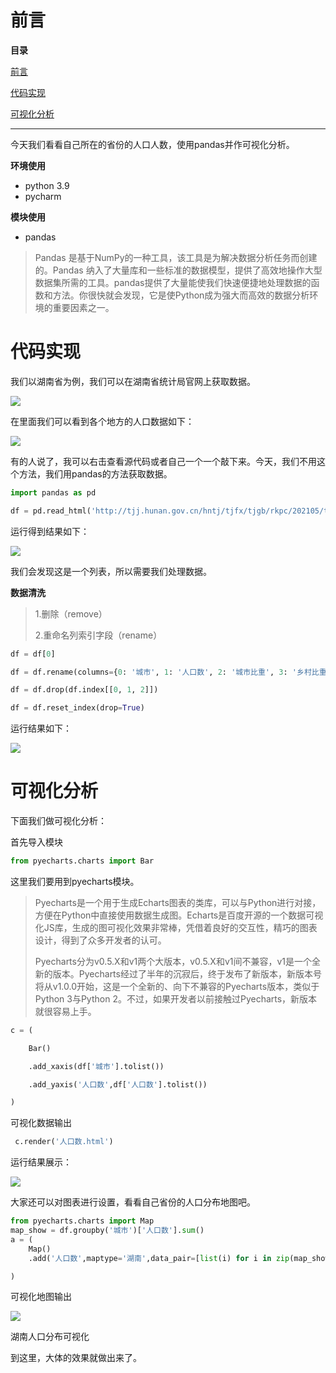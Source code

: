 # 前言

**目录**

[前言](#%E5%89%8D%E8%A8%80)

[代码实现](#%C2%A0%E4%BB%A3%E7%A0%81%E5%AE%9E%E7%8E%B0)

[可视化分析](#%E5%8F%AF%E8%A7%86%E5%8C%96%E5%88%86%E6%9E%90)

---

今天我们看看自己所在的省份的人口人数，使用pandas并作可视化分析。

**环境使用**

- python 3.9
- pycharm

**模块使用**

- pandas

> Pandas 是基于NumPy的一种工具，该工具是为解决数据分析任务而创建的。Pandas 纳入了大量库和一些标准的数据模型，提供了高效地操作大型数据集所需的工具。pandas提供了大量能使我们快速便捷地处理数据的函数和方法。你很快就会发现，它是使Python成为强大而高效的数据分析环境的重要因素之一。

# 代码实现

我们以湖南省为例，我们可以在湖南省统计局官网上获取数据。

![](https://img-blog.csdnimg.cn/6ca348ed93d748d799d9ceaf74878474.png)

在里面我们可以看到各个地方的人口数据如下：

![](https://img-blog.csdnimg.cn/37398bbc8ffe45c6aca0676b5e344852.png)

有的人说了，我可以右击查看源代码或者自己一个一个敲下来。今天，我们不用这个方法，我们用pandas的方法获取数据。

```python
import pandas as pd

df = pd.read_html('http://tjj.hunan.gov.cn/hntj/tjfx/tjgb/rkpc/202105/t20210519_19050124.html')
```

运行得到结果如下：

![](https://img-blog.csdnimg.cn/7e97bf028b7541f2b6fb77425a59b705.png)

我们会发现这是一个列表，所以需要我们处理数据。

**数据清洗**

> 1.删除（remove）
> 
> 2.重命名列索引字段（rename）

```python
df = df[0]

df = df.rename(columns={0: '城市', 1: '人口数', 2: '城市比重', 3: '乡村比重'})

df = df.drop(df.index[[0, 1, 2]])

df = df.reset_index(drop=True)
```

运行结果如下：

![](https://img-blog.csdnimg.cn/6a7f2e97b2bc43628d7c4a643dcf600e.png)

# 可视化分析

下面我们做可视化分析：

首先导入模块

```python
from pyecharts.charts import Bar
```

这里我们要用到pyecharts模块。

> Pyecharts是一个用于生成Echarts图表的类库，可以与Python进行对接，方便在Python中直接使用数据生成图。Echarts是百度开源的一个数据可视化JS库，生成的图可视化效果非常棒，凭借着良好的交互性，精巧的图表设计，得到了众多开发者的认可。
> 
> Pyecharts分为v0.5.X和v1两个大版本，v0.5.X和v1间不兼容，v1是一个全新的版本。Pyecharts经过了半年的沉寂后，终于发布了新版本，新版本号将从v1.0.0开始，这是一个全新的、向下不兼容的Pyecharts版本，类似于Python 3与Python 2。不过，如果开发者以前接触过Pyecharts，新版本就很容易上手。

```python
c = (

    Bar()

    .add_xaxis(df['城市'].tolist())

    .add_yaxis('人口数',df['人口数'].tolist())

)
```

可视化数据输出

```python
 c.render('人口数.html')
```

运行结果展示：

![](https://img-blog.csdnimg.cn/fdf8c52603bb457693f50f9bf4569cee.png)

大家还可以对图表进行设置，看看自己省份的人口分布地图吧。

```python
from pyecharts.charts import Map
map_show = df.groupby('城市')['人口数'].sum()
a = (
    Map()
    .add('人口数',maptype='湖南',data_pair=[list(i) for i in zip(map_show.index,map_show.values)])

)
```

可视化地图输出

![](https://img-blog.csdnimg.cn/3c438ceaefe64ca9ae658a979f77a96e.png)

湖南人口分布可视化

到这里，大体的效果就做出来了。